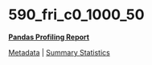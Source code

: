 # 590_fri_c0_1000_50

[**Pandas Profiling Report**](../docs_sources/profile/590_fri_c0_1000_50.html)

[Metadata](metadata.yaml) | [Summary Statistics](summary_stats.csv)

